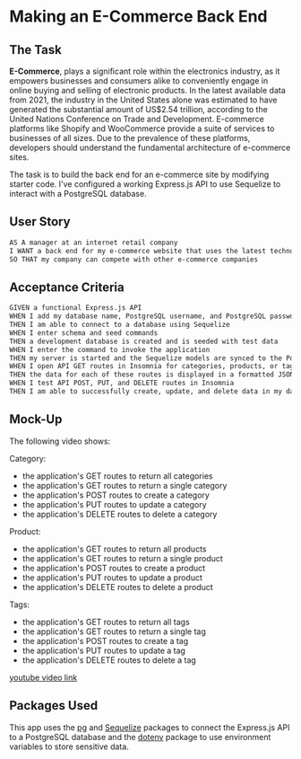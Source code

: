 # Making an E-Commerce Back End

## The Task

**E-Commerce**, plays a significant role within the electronics industry, as it empowers businesses and consumers alike to conveniently engage in online buying and selling of electronic products. In the latest available data from 2021, the industry in the United States alone was estimated to have generated the substantial amount of US$2.54 trillion, according to the United Nations Conference on Trade and Development. E-commerce platforms like Shopify and WooCommerce provide a suite of services to businesses of all sizes. Due to the prevalence of these platforms, developers should understand the fundamental architecture of e-commerce sites.

The task is to build the back end for an e-commerce site by modifying starter code. I've configured a working Express.js API to use Sequelize to interact with a PostgreSQL database.

## User Story

```md
AS A manager at an internet retail company
I WANT a back end for my e-commerce website that uses the latest technologies
SO THAT my company can compete with other e-commerce companies
```

## Acceptance Criteria

```md
GIVEN a functional Express.js API
WHEN I add my database name, PostgreSQL username, and PostgreSQL password to an environment variable file
THEN I am able to connect to a database using Sequelize
WHEN I enter schema and seed commands
THEN a development database is created and is seeded with test data
WHEN I enter the command to invoke the application
THEN my server is started and the Sequelize models are synced to the PostgreSQL database
WHEN I open API GET routes in Insomnia for categories, products, or tags
THEN the data for each of these routes is displayed in a formatted JSON
WHEN I test API POST, PUT, and DELETE routes in Insomnia
THEN I am able to successfully create, update, and delete data in my database
```

## Mock-Up

The following video shows:

Category:

- the application's GET routes to return all categories
- the application's GET routes to return a single category
- the application's POST routes to create a category
- the application's PUT routes to update a category
- the application's DELETE routes to delete a category

Product:

- the application's GET routes to return all products
- the application's GET routes to return a single product
- the application's POST routes to create a product
- the application's PUT routes to update a product
- the application's DELETE routes to delete a product

Tags:

- the application's GET routes to return all tags
- the application's GET routes to return a single tag
- the application's POST routes to create a tag
- the application's PUT routes to update a tag
- the application's DELETE routes to delete a tag

[youtube video link](https://youtu.be/wiL0g0lkCrQ)

## Packages Used

This app uses the [pg](https://node-postgres.com/) and [Sequelize](https://www.npmjs.com/package/sequelize) packages to connect the Express.js API to a PostgreSQL database and the [dotenv](https://www.npmjs.com/package/dotenv) package to use environment variables to store sensitive data.
